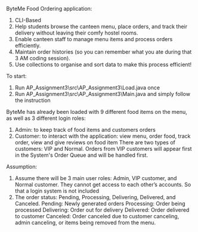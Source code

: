 ByteMe Food Ordering application:
1. CLI-Based
2. Help students browse the canteen menu, place orders, and track their delivery without leaving their comfy hostel rooms.
3. Enable canteen staff to manage menu items and process orders efficiently.
4. Maintain order histories (so you can remember what you ate during that 3 AM coding session).
5. Use collections to organise and sort data to make this process efficient!

To start:
1. Run AP_Assignment3\src\AP_Assignment3\Load.java once
2. Run AP_Assignment3\src\AP_Assignment3\Main.java and simply follow the instruction

ByteMe has already been loaded with 9 different food items on the menu, as well as 3 different login roles:
1. Admin: to keep track of food items and customers orders
2. Customer: to interact with the application: view menu, order food, track order, view and give reviews on food item
There are two types of customers: VIP and Normal. Orders from VIP customers will appear first in the System's Order Queue and will be handled first.

Assumption:
1. Assume there will be 3 main user roles: Admin, VIP customer, and Normal customer. They cannot get access to each other’s accounts. So that a login system is not included
2. The order status: Pending, Processing, Delivering, Delivered, and Canceled.
  Pending: Newly generated orders
  Processing: Order being processed
  Delivering: Order out for delivery
  Delivered: Order delivered to customer
  Canceled: Order canceled due to customer canceling, admin canceling, or items being removed from the menu.


